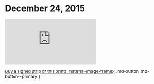 # December 24, 2015

![](https://www.achewood.com/comic.php?date=12242015)

[Buy a signed strip of this print! :material-image-frame:](https://achewood-holiday-pop-up.myshopify.com/products/strip#12242015){ .md-button .md-button--primary }
